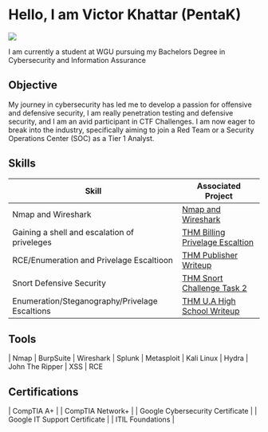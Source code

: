 # Hello, I am Victor Khattar (PentaK)
<a href="https://www.linkedin.com/in/khattarv/"><img src="https://img.shields.io/badge/-LinkedIn-0072b1?&style=for-the-badge&logo=linkedin&logoColor=white" /></a>


I am currently a student at WGU pursuing my Bachelors Degree in Cybersecurity and Information Assurance 
## Objective

My journey in cybersecurity has led me to develop a passion for offensive and defensive security, I am really penetration testing and defensive security, and I am an avid participant in CTF Challenges. I am now eager to break into the industry, specifically aiming to join a Red Team or a Security Operations Center (SOC) as a Tier 1 Analyst.

## Skills


| Skill                                         | Associated Project         |
|-----------------------------------------------|----------------------------|
| Nmap and Wireshark                            | <a href="https://github.com/Pentaksecurity/Nmap-Wireshark">Nmap and Wireshark</a>|
| Gaining a shell and escalation of priveleges  | <a href="https://github.com/Pentaksecurity/THM-Billing-Walkthrough">THM Billing Privelage Escaltion</a>|
| RCE/Enumeration and Privelage Escaltioon      | <a href="https://github.com/Pentaksecurity/THMPublisherWriteup/">THM Publisher Writeup</a>|
| Snort Defensive Security                      | <a href="https://github.com/Pentaksecurity/THM-Snort-Challenge-Task-2-">THM Snort Challenge Task 2</a>|
| Enumeration/Steganography/Privelage Escaltions| <a href="https://github.com/Pentaksecurity/THM-U.A-High-School-WriteUp">THM U.A High School Writeup</a>|
## Tools
| Nmap
| BurpSuite
| Wireshark
| Splunk
| Metasploit
| Kali Linux
| Hydra
| John The Ripper
| XSS
| RCE

## Certifications

| CompTIA A+                                    | 
| CompTIA Network+                              | 
| Google Cybersecurity Certificate              | 
| Google IT Support Certificate                 | 
| ITIL Foundations                              | 

